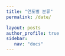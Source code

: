 ```yaml
---
title: "연도별 분류"
permalink: /date/

layout: posts 
author_profile: true
sidebar: 
   nav: "docs"
---
```



